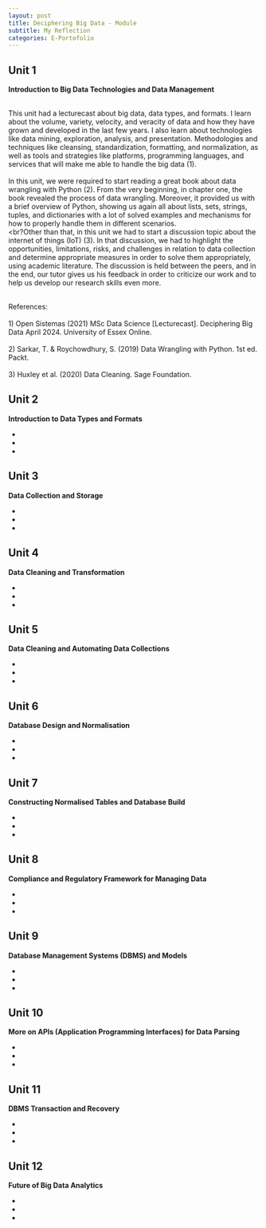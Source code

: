 ```yaml
---
layout: post
title: Deciphering Big Data - Module
subtitle: My Reflection
categories: E-Portofolio
---
```


## Unit 1
<p><strong> Introduction to Big Data Technologies and Data Management </strong><br></p>
 
<br>This unit had a lecturecast about big data, data types, and formats. I learn about the volume, variety, velocity, and veracity of data and how they have grown and developed in the last few years. I also learn about technologies like data mining, exploration, analysis, and presentation. Methodologies and techniques like cleansing, standardization, formatting, and normalization, as well as tools and strategies like platforms, programming languages, and services that will make me able to handle the big data (1).</br>
<br>In this unit, we were required to start reading a great book about data wrangling with Python (2). From the very beginning, in chapter one, the book revealed the process of data wrangling. Moreover, it provided us with a brief overview of Python, showing us again all about lists, sets, strings, tuples, and dictionaries with a lot of solved examples and mechanisms for how to properly handle them in different scenarios.</br>
<br?Other than that, in this unit we had to start a discussion topic about the internet of things (IoT) (3). In that discussion, we had to highlight the opportunities, limitations, risks, and challenges in relation to data collection and determine appropriate measures in order to solve them appropriately, using academic literature. The discussion is held between the peers, and in the end, our tutor gives us his feedback in order to criticize our work and to help us develop our research skills even more.</br>

<br>References: </br>
<br>1) Open Sistemas (2021) MSc Data Science [Lecturecast]. Deciphering Big Data April 2024. University of Essex Online.</br>
<br>2) Sarkar, T. & Roychowdhury, S. (2019) Data Wrangling with Python. 1st ed. Packt.</br>
<br>3) Huxley et al. (2020) Data Cleaning. Sage Foundation.</br>


## Unit 2
<p><strong> Introduction to Data Types and Formats </strong><br></p>
<ul> 
<li>   </li>
<li>   </li>
<li>   </li>
</ul>

## Unit 3
<p><strong> Data Collection and Storage </strong><br></p>
<ul> 
<li>   </li>
<li>   </li>
<li>   </li>
</ul>

## Unit 4
<p><strong> Data Cleaning and Transformation </strong><br></p>
<ul> 
<li>   </li>
<li>   </li>
<li>   </li>
</ul>

## Unit 5
<p><strong> Data Cleaning and Automating Data Collections </strong><br></p>
<ul> 
<li>   </li>
<li>   </li>
<li>   </li>
</ul>

## Unit 6
<p><strong> Database Design and Normalisation </strong><br></p>
<ul> 
<li>   </li>
<li>   </li>
<li>   </li>
</ul>

## Unit 7
<p><strong> Constructing Normalised Tables and Database Build </strong><br></p>
<ul> 
<li>   </li>
<li>   </li>
<li>   </li>
</ul>

## Unit 8
<p><strong> Compliance and Regulatory Framework for Managing Data </strong><br></p>
<ul> 
<li>   </li>
<li>   </li>
<li>   </li>
</ul>

## Unit 9
<p><strong> Database Management Systems (DBMS) and Models </strong><br></p>
<ul> 
<li>   </li>
<li>   </li>
<li>   </li>
</ul>

## Unit 10
<p><strong> More on APIs (Application Programming Interfaces) for Data Parsing </strong><br></p>
<ul> 
<li>   </li>
<li>   </li>
<li>   </li>
</ul>

## Unit 11
<p><strong> DBMS Transaction and Recovery </strong><br></p>
<ul> 
<li>   </li>
<li>   </li>
<li>   </li>
</ul>

## Unit 12
<p><strong> Future of Big Data Analytics </strong><br></p>
<ul> 
<li>   </li>
<li>   </li>
<li>   </li>
</ul>


